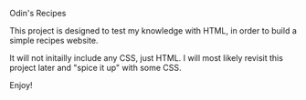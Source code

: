 Odin's Recipes

This project is designed to test my knowledge with HTML, in order to build a simple recipes website. 

It will not initailly include any CSS, just HTML. I will most likely revisit this project later and "spice it up" with some CSS.

Enjoy!